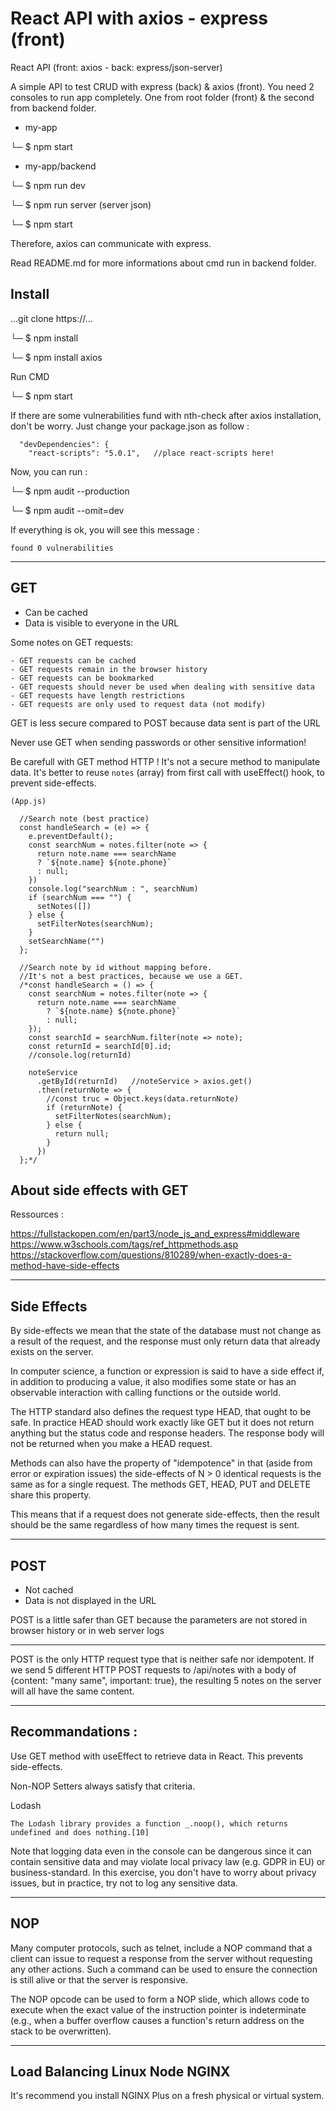 # React API with axios - express (front)


React API (front: axios - back: express/json-server)

A simple API to test CRUD with express (back) & axios (front). You need 2 consoles to run app completely. One from root folder (front) & the second from backend folder. 

- my-app

└─ $ npm start

- my-app/backend

└─ $ npm run dev

└─ $ npm run server (server json)

└─ $ npm start

Therefore, axios can communicate with express.

Read README.md for more informations about cmd run in backend folder.

## Install

...git clone https://...

└─ $ npm install

└─ $ npm install axios

Run CMD

└─ $ npm start

If there are some vulnerabilities fund with nth-check after axios installation, don't be worry. Just change your package.json as follow :

```
  "devDependencies": {
    "react-scripts": "5.0.1",   //place react-scripts here!
 ```

Now, you can run :

└─ $ npm audit --production

└─ $ npm audit --omit=dev

If everything is ok, you will see this message :

    found 0 vulnerabilities

---

## GET

- Can be cached
- Data is visible to everyone in the URL

Some notes on GET requests:

    - GET requests can be cached
    - GET requests remain in the browser history
    - GET requests can be bookmarked
    - GET requests should never be used when dealing with sensitive data
    - GET requests have length restrictions
    - GET requests are only used to request data (not modify)

GET is less secure compared to POST because data sent is part of the URL

Never use GET when sending passwords or other sensitive information!  

Be carefull with GET method HTTP ! It's not a secure method to manipulate data. It's better to reuse `notes` (array) from first call with useEffect() hook, to prevent side-effects.

```
(App.js)

  //Search note (best practice)
  const handleSearch = (e) => {
    e.preventDefault();
    const searchNum = notes.filter(note => {
      return note.name === searchName
      ? `${note.name} ${note.phone}`
      : null;
    })
    console.log("searchNum : ", searchNum)
    if (searchNum === "") {
      setNotes([])
    } else {
      setFilterNotes(searchNum);
    }
    setSearchName("")
  };

  //Search note by id without mapping before.
  //It's not a best practices, because we use a GET.
  /*const handleSearch = () => {
    const searchNum = notes.filter(note => {
      return note.name === searchName
        ? `${note.name} ${note.phone}`
        : null;
    });
    const searchId = searchNum.filter(note => note);
    const returnId = searchId[0].id;
    //console.log(returnId)

    noteService
      .getById(returnId)   //noteService > axios.get()
      .then(returnNote => {
        //const truc = Object.keys(data.returnNote)
        if (returnNote) {
          setFilterNotes(searchNum);
        } else {
          return null;
        }
      })
  };*/
```

## About side effects with GET

Ressources :

https://fullstackopen.com/en/part3/node_js_and_express#middleware
https://www.w3schools.com/tags/ref_httpmethods.asp
https://stackoverflow.com/questions/810289/when-exactly-does-a-method-have-side-effects


---

## Side Effects

By side-effects we mean that the state of the database must not change as a result of the request, and the response must only return data that already exists on the server.

In computer science, a function or expression is said to have a side effect if, in addition to producing a value, it also modifies some state or has an observable interaction with calling functions or the outside world.

The HTTP standard also defines the request type HEAD, that ought to be safe. In practice HEAD should work exactly like GET but it does not return anything but the status code and response headers. The response body will not be returned when you make a HEAD request.

Methods can also have the property of "idempotence" in that (aside from error or expiration issues) the side-effects of N > 0 identical requests is the same as for a single request. The methods GET, HEAD, PUT and DELETE share this property.

This means that if a request does not generate side-effects, then the result should be the same regardless of how many times the request is sent.

---

## POST

- Not cached
- Data is not displayed in the URL

POST is a little safer than GET because the parameters are not stored in browser history or in web server logs

---

POST is the only HTTP request type that is neither safe nor idempotent. If we send 5 different HTTP POST requests to /api/notes with a body of {content: "many same", important: true}, the resulting 5 notes on the server will all have the same content.

---

## Recommandations :

Use GET method with useEffect to retrieve data in React. This prevents side-effects.

Non-NOP Setters always satisfy that criteria.

Lodash

`The Lodash library provides a function _.noop(), which returns undefined and does nothing.[10]`

Note that logging data even in the console can be dangerous since it can contain sensitive data and may violate local privacy law (e.g. GDPR in EU) or business-standard. In this exercise, you don't have to worry about privacy issues, but in practice, try not to log any sensitive data.

---

## NOP

Many computer protocols, such as telnet, include a NOP command that a client can issue to request a response from the server without requesting any other actions. Such a command can be used to ensure the connection is still alive or that the server is responsive.

The NOP opcode can be used to form a NOP slide, which allows code to execute when the exact value of the instruction pointer is indeterminate (e.g., when a buffer overflow causes a function's return address on the stack to be overwritten).

---

## Load Balancing Linux Node NGINX

It's recommend you install NGINX Plus on a fresh physical or virtual system.
